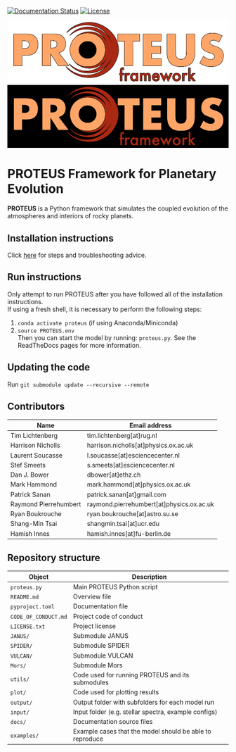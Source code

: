 [![Documentation Status](https://readthedocs.org/projects/fwl-proteus/badge/?version=latest)](https://fwl-proteus.readthedocs.io/en/latest/?badge=latest) 
[![License](https://img.shields.io/badge/License-Apache_2.0-blue.svg)](https://opensource.org/licenses/Apache-2.0)

![PROTEUS banner](https://raw.githubusercontent.com/FormingWorlds/PROTEUS/mkdocs/docs/images/PROTEUS_white.png#gh-light-mode-only)
![PROTEUS banner](https://raw.githubusercontent.com/FormingWorlds/PROTEUS/mkdocs/docs/images/PROTEUS_black.png#gh-dark-mode-only)

# PROTEUS Framework for Planetary Evolution

**PROTEUS** is a Python framework that simulates the coupled evolution
of the atmospheres and interiors of rocky planets.

## Installation instructions   

Click [here](https://fwl-proteus.readthedocs.io/en/latest/installation.html) for steps and troubleshooting advice.

## Run instructions

Only attempt to run PROTEUS after you have followed all of the installation instructions.    
If using a fresh shell, it is necessary to perform the following steps:     
1. `conda activate proteus` (if using Anaconda/Miniconda)     
2. `source PROTEUS.env`      
Then you can start the model by running: `proteus.py`. See the ReadTheDocs pages for more information.    

## Updating the code

Run `git submodule update --recursive --remote`

## Contributors

| Name  | Email address |
| -     | -             |
Tim Lichtenberg         | tim.lichtenberg[at]rug.nl | 
Harrison Nicholls       | harrison.nicholls[at]physics.ox.ac.uk |
Laurent Soucasse        | l.soucasse[at]esciencecenter.nl |
Stef Smeets             | s.smeets[at]esciencecenter.nl |
Dan J. Bower            | dbower[at]ethz.ch |
Mark Hammond            | mark.hammond[at]physics.ox.ac.uk |
Patrick Sanan           | patrick.sanan[at]gmail.com |
Raymond Pierrehumbert   | raymond.pierrehumbert[at]physics.ox.ac.uk |
Ryan Boukrouche         | ryan.boukrouche[at]astro.su.se |
Shang-Min Tsai          | shangmin.tsai[at]ucr.edu |
Hamish Innes            | hamish.innes[at]fu-berlin.de |

## Repository structure

| Object                | Description                                               |
| -                     | -                                                         |
| `proteus.py`          | Main PROTEUS Python script                                |
| `README.md`           | Overview file                                             |
| `pyproject.toml`	    | Documentation file                                        |
| `CODE_OF_CONDUCT.md`	| Project code of conduct                                   |
| `LICENSE.txt`         | Project license                                           |
| `JANUS/`              | Submodule JANUS                                          |
| `SPIDER/`             | Submodule SPIDER                                          |
| `VULCAN/`             | Submodule VULCAN                                          |
| `Mors/`               | Submodule Mors                                            |
| `utils/`              | Code used for running PROTEUS and its submodules          |
| `plot/`               | Code used for plotting results                            |
| `output/`             | Output folder with subfolders for each model run          |
| `input/`              | Input folder (e.g. stellar spectra, example configs)      |
| `docs/`			    | Documentation source files                                |
| `examples/`           | Example cases that the model should be able to reproduce     |
